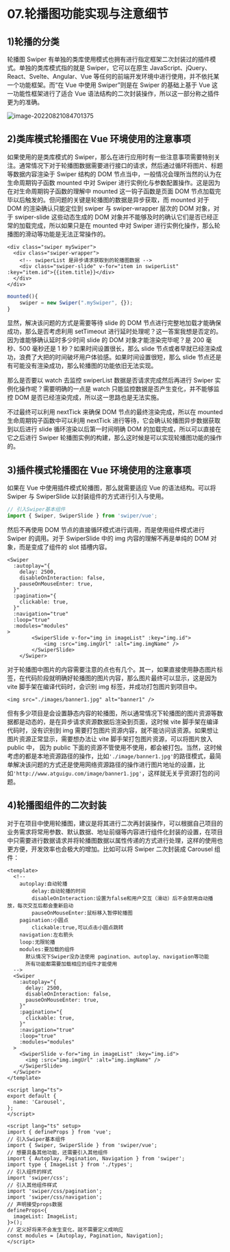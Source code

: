 # 07.轮播图功能实现与注意细节

## 1)轮播的分类

轮播图 Swiper 有单独的类库使用模式也拥有进行指定框架二次封装过的插件模式。单独的类库模式指的就是 Swiper，它可以在原生 JavaScript、jQuery、React、Svelte、Angular、Vue 等任何的前端开发环境中进行使用，并不依托某一个功能框架。而“在 Vue 中使用 Swiper”则是在 Swiper 的基础上基于 Vue 这一功能性框架进行了适合 Vue 语法结构的二次封装操作，所以这一部分称之插件更为的准确。

![image-20220821084701375](http://qn.chinavanes.com/qiniu_picGo/image-20220821084701375.png)

## 2)类库模式轮播图在 Vue 环境使用的注意事项

如果使用的是类库模式的 Swiper，那么在进行应用时有一些注意事项需要特别关注。通常情况下对于轮播图数据需要进行接口的请求，然后通过循环将图片、标题等数据内容渲染于 Swiper 结构的 DOM 节点当中，一般情况会理所当然的认为在生命周期钩子函数 mounted 中对 Swiper 进行实例化与参数配置操作。这是因为在对生命周期钩子函数的理解中 mounted 这一钩子函数是页面 DOM 节点加载完毕以后触发的。但问题的关键是轮播图的数据是异步获取，而 mounted 对于 DOM 的渲染确认只能定位到 swiper 与 swiper-wrapper 层次的 DOM 对象，对于 swiper-slide 这些动态生成的 DOM 对象并不能够及时的确认它们是否已经正常的加载完成，所以如果只是在 mounted 中对 Swiper 进行实例化操作，那么轮播图的滑动等功能是无法正常操作的。

```vue
<div class="swiper mySwiper">
  <div class="swiper-wrapper">
    <!-- swiperList 是异步请求获取到的轮播图数据 -->
    <div class="swiper-slide" v-for="item in swiperList" :key="item.id">{{item.title}}</div>
  </div>
</div>
```

```js
mounted(){
	swiper = new Swiper(".mySwiper", {});
}
```

显然，解决该问题的方式是需要等待 slide 的 DOM 节点进行完整地加载才能确保成功，那么是否考虑利用 setTimeout 进行延时处理呢？这一答案我想是否定的。因为谁能够确认延时多少时间 slide 的 DOM 对象才能渲染完毕呢？是 200 毫秒、500 毫秒还是 1 秒？如果时间设置很长，那么 slide 节点或者早就已经渲染成功，浪费了大把的时间破坏用户体验感。如果时间设置很短，那么 slide 节点还是有可能没有渲染成功，那么轮播图的功能依旧无法实现。

那么是否要以 watch 去监控 swiperList 数据是否请求完成然后再进行 Swiper 实例化操作呢？需要明确的一点是 watch 只能监控数据是否产生变化，并不能够监控 DOM 是否已经渲染完成，所以这一思路也是无法实施。

不过最终可以利用 nextTick 来确保 DOM 节点的最终渲染完成，所以在 mounted 生命周期钩子函数中可以利用 nextTick 进行等待，它会确认轮播图异步数据获取到以后进行 slide 循环渲染以后第一时间明确 DOM 的加载完成，所以可以直接在它之后进行 Swiper 轮播图实例的构建，那么这时候是可以实现轮播图功能的操作的。

## 3)插件模式轮播图在 Vue 环境使用的注意事项

如果在 Vue 中使用插件模式轮播图，那么就需要适应 Vue 的语法结构。可以将 Swiper 与 SwiperSlide 以封装组件的方式进行引入与使用。

```js
// 引入Swiper基本组件
import { Swiper, SwiperSlide } from 'swiper/vue';
```

然后不再使用 DOM 节点的直接循环模式进行调用，而是使用组件模式进行 Swiper 的调用。对于 SwiperSlide 中的 img 内容的理解不再是单纯的 DOM 对象，而是变成了组件的 slot 插槽内容。

```vue
<Swiper
  :autoplay="{
    delay: 2500,
    disableOnInteraction: false,
    pauseOnMouseEnter: true,
  }"
  :pagination="{
    clickable: true,
  }"
  :navigation="true"
  :loop="true"
  :modules="modules"
>
		<SwiperSlide v-for="img in imageList" :key="img.id">
			<img :src="img.imgUrl" :alt="img.imgName" />
		</SwiperSlide>
	</Swiper>
```

对于轮播图中图片的内容需要注意的点也有几个。其一，如果直接使用静态图片标签，在代码阶段就明确好轮播图的图片内容，那么图片最终可以显示，这是因为 vite 脚手架在编译代码时，会识别 img 标签，并成功打包图片到项目中。

```vue
<img src="./images/banner1.jpg" alt="banner1" />
```

但有多少项目是会设置静态内容的轮播图，所以通常情况下轮播图的图片资源等数据都是动态的，是在异步请求资源数据后渲染到页面，这时候 vite 脚手架在编译代码时，没有识别到 img 需要打包图片资源内容，就不能访问该资源。如果想让图片资源正常显示，需要想办法让 vite 脚手架打包图片资源，可以将图片放入 public 中， 因为 public 下面的资源不管使用不使用，都会被打包。当然，这时候考虑的都是本地资源路径的操作，比如`'./image/banner1.jpg'`的路径模式，最简单解决该问题的方式还是使用网络资源路径的操作进行图片地址的设置，比如`'http://www.atguigu.com/image/banner1.jpg'`，这样就无关乎资源打包的问题。

## 4)轮播图组件的二次封装

对于在项目中使用轮播图，建议是将其进行二次再封装操作，可以根据自己项目的业务需求将常用参数、默认数据、地址前缀等内容进行组件化封装的设置，在项目中只需要进行数据请求并将轮播图数据以属性传递的方式进行处理，这样的使用也更方便，开发效率也会极大的增加。比如可以将 Swiper 二次封装成 Carousel 组件：

```vue
<template>
  <!--
    autoplay:自动轮播
        delay:自动轮播的时间
        disableOnInteraction:设置为false和用户交互（滑动）后不会禁用自动播放，每次交互后都会重新启动
        pauseOnMouseEnter:鼠标移入暂停轮播图
    pagination:小圆点
      	clickable:true,可以点击小圆点跳转
    navigation:左右箭头
    loop:无限轮播
    modules:要加载的组件
      默认情况下Swiper没办法使用 pagination、autoplay、navigation等功能
      所有功能都需要加载相应的组件才能使用
  -->
  <Swiper
    :autoplay="{
      delay: 2500,
      disableOnInteraction: false,
      pauseOnMouseEnter: true,
    }"
    :pagination="{
      clickable: true,
    }"
    :navigation="true"
    :loop="true"
    :modules="modules"
  >
    <SwiperSlide v-for="img in imageList" :key="img.id">
      <img :src="img.imgUrl" :alt="img.imgName" />
    </SwiperSlide>
  </Swiper>
</template>

<script lang="ts">
export default {
  name: 'Carousel',
};
</script>

<script lang="ts" setup>
import { defineProps } from 'vue';
// 引入Swiper基本组件
import { Swiper, SwiperSlide } from 'swiper/vue';
// 想要具备其他功能，还需要引入其他组件
import { Autoplay, Pagination, Navigation } from 'swiper';
import type { ImageList } from './types';
// 引入组件的样式
import 'swiper/css';
// 引入其他组件样式
import 'swiper/css/pagination';
import 'swiper/css/navigation';
// 声明接受props数据
defineProps<{
  imageList: ImageList;
}>();
// 定义好将来不会发生变化，就不需要定义成响应
const modules = [Autoplay, Pagination, Navigation];
</script>
```
